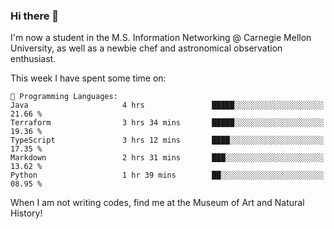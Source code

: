 ### Hi there 👋

I'm now a student in the M.S. Information Networking @ Carnegie Mellon University, as well as a newbie chef and astronomical observation enthusiast. 



<!--START_SECTION:waka-->
This week I have spent some time on: 

```text
💬 Programming Languages: 
Java                     4 hrs               █████░░░░░░░░░░░░░░░░░░░░   21.66 % 
Terraform                3 hrs 34 mins       █████░░░░░░░░░░░░░░░░░░░░   19.36 % 
TypeScript               3 hrs 12 mins       ████░░░░░░░░░░░░░░░░░░░░░   17.35 % 
Markdown                 2 hrs 31 mins       ███░░░░░░░░░░░░░░░░░░░░░░   13.62 % 
Python                   1 hr 39 mins        ██░░░░░░░░░░░░░░░░░░░░░░░   08.95 % 
```


<!--END_SECTION:waka-->

When I am not writing codes, find me at the Museum of Art and Natural History!
